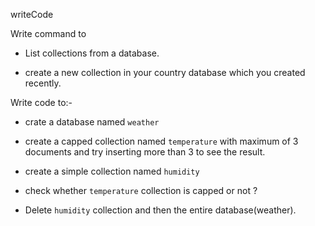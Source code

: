 writeCode

Write command to

- List collections from a database.
<!-- show dbs -->
- create a new collection in your country database which you created recently.
<!-- use india -->

Write code to:-

- crate a database named `weather`
<!-- use weather -->
- create a capped collection named `temperature` with maximum of 3 documents and try inserting more than 3 to see the result.
<!-- dbs.weather.insert({name:"umakant",location:"rath",temerature:30}) -->
- create a simple collection named `humidity`
<!-- use humidity -->
- check whether `temperature` collection is capped or not ?
<!-- dbs.weather.find(id:give the particular id ) -->
- Delete `humidity` collection and then the entire database(weather).
<!-- dv.humidity.drop() -->
<!-- dv.dropDatabase -->
